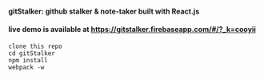 #### gitStalker: github stalker & note-taker built with React.js ####
#### live demo is available at https://gitstalker.firebaseapp.com/#/?_k=cooyii ####
```
clone this repo
cd gitStalker
npm install
webpack -w
```
